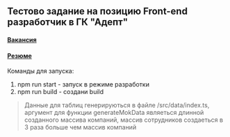 ## Тестово задание на позицию Front-end разработчик в ГК "Адепт"

#### [Вакансия](https://nn.hh.ru/vacancy/70020352?from=vacancy_search_list&hhtmFrom=vacancy_search_list)
#### [Резюме](https://nn.hh.ru/resume/34c40e4dff0b0c17950039ed1f467757324430)

Команды для запуска: 
1.	npm run start - запуск в режиме разработки
1.	npm run build - создани build

> Данные для таблиц генерируються в файле /src/data/index.ts, аргумент для функции generateMokData являеться длинной созданного массива компаний, массив сотрудников создаеться в 3 раза больше чем массив компаний
